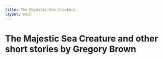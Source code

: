 ```yaml
---
title: The Majestic Sea Creature
layout: main
---
```


# The Majestic Sea Creature and other short stories by Gregory Brown
